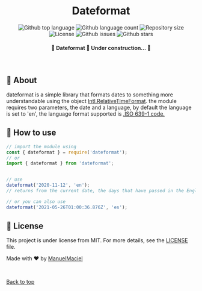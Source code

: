 <div align="center" id="top"> 
  <!-- <img src="./.github/app.gif" alt="Dateformat" /> -->
  &#xa0;

  <!-- <a href="https://dateformat.netlify.app">Demo</a> -->
</div>

<h1 align="center">Dateformat</h1>

<p align="center">
  <img alt="Github top language" src="https://img.shields.io/github/languages/top/ManuelMaciel/dateformat?color=56BEB8">

  <img alt="Github language count" src="https://img.shields.io/github/languages/count/ManuelMaciel/dateformat?color=56BEB8">

  <img alt="Repository size" src="https://img.shields.io/github/repo-size/ManuelMaciel/dateformat?color=56BEB8">

  <img alt="License" src="https://img.shields.io/github/license/ManuelMaciel/dateformat?color=56BEB8">

  <img alt="Github issues" src="https://img.shields.io/github/issues/ManuelMaciel/dateformat?color=56BEB8" />

  <!-- <img alt="Github forks" src="https://img.shields.io/github/forks/{{YOUR_GITHUB_USERNAME}}/dateformat?color=56BEB8" /> -->

  <img alt="Github stars" src="https://img.shields.io/github/stars/ManuelMaciel/dateformat?color=56BEB8" />
</p>

<!-- Status -->

<h4 align="center"> 
	🚧  Dateformat 🚀 Under construction...  🚧
</h4> 

<!-- <hr> -->

<!-- <p align="center">
  <a href="#dart-about">About</a> &#xa0; | &#xa0; 
  <a href="#sparkles-features">Features</a> &#xa0; | &#xa0;
  <a href="#rocket-technologies">Technologies</a> &#xa0; | &#xa0;
  <a href="#white_check_mark-requirements">Requirements</a> &#xa0; | &#xa0;
  <a href="#checkered_flag-starting">Starting</a> &#xa0; | &#xa0;
  <a href="#memo-license">License</a> &#xa0; | &#xa0;
  
</p> -->

<br>

## :dart: About ##

dateformat is a simple library that formats dates to something more understandable using the object <a href="https://developer.mozilla.org/es/docs/Web/JavaScript/Reference/Global_Objects/Intl/RelativeTimeFormat" target="_blank">Intl.RelativeTimeFormat</a>.
the module requires two parameters, the date and a language, by default the language is set to 'en', the language format supported is <a href="https://en.wikipedia.org/wiki/List_of_ISO_639-1_codes" target="_blank">.ISO 639-1 code.</a>

<!-- ## :sparkles: Features ##

:heavy_check_mark: Feature 1;\
:heavy_check_mark: Feature 2;\
:heavy_check_mark: Feature 3; -->

<!-- ## :rocket: Technologies ##

The following tools were used in this project:

- [Expo](https://expo.io/)
- [Node.js](https://nodejs.org/en/)
- [React](https://pt-br.reactjs.org/)
- [React Native](https://reactnative.dev/)
- [TypeScript](https://www.typescriptlang.org/) -->
<!-- 
## :white_check_mark: Requirements ##

Before starting :checkered_flag:, you need to have [Git](https://git-scm.com) and [Node](https://nodejs.org/en/) installed. -->

## :checkered_flag: How to use ##

```javascript
// import the module using
const { dateformat } = require('dateformat');
// or
import { dateformat } from 'dateformat';


// use
dateformat('2020-11-12', 'en');
// returns from the current date, the days that have passed in the English language

// or you can also use
dateformat('2021-05-26T01:00:36.876Z', 'es');
```

## :memo: License ##

This project is under license from MIT. For more details, see the [LICENSE](LICENSE.md) file.


Made with :heart: by <a href="https://github.com/ManuelMaciel" target="_blank">ManuelMaciel</a>

&#xa0;

<a href="#top">Back to top</a>
